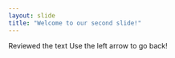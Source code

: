 ```yaml
---
layout: slide
title: "Welcome to our second slide!"
---
```

Reviewed the text
Use the left arrow to go back!
